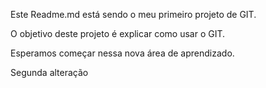 Este Readme.md está sendo o meu primeiro projeto de GIT.

O objetivo deste projeto é explicar como usar o GIT.

Esperamos começar nessa nova área de aprendizado.

Segunda alteração